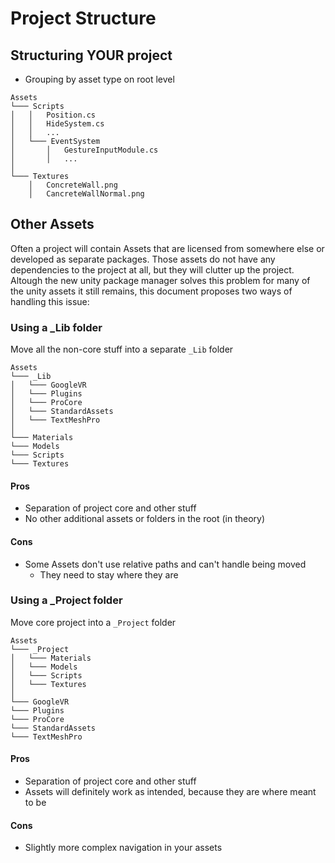 # Project Structure

## Structuring YOUR project

* Grouping by asset type on root level

```
Assets
└─── Scripts
│   │   Position.cs
│   │   HideSystem.cs
│   │   ...
│   └─── EventSystem
│       │   GestureInputModule.cs
│       │   ...
│   
└─── Textures
    │   ConcreteWall.png
    │   CancreteWallNormal.png
```

## Other Assets
Often a project will contain Assets that are licensed from somewhere else or developed as separate packages. Those assets do not have any dependencies to the project at all, but they will clutter up the project. Altough the new unity package manager solves this problem for many of the unity assets it still remains, this document proposes two ways of handling this issue:

### Using a _Lib folder

Move all the non-core stuff into a separate `_Lib` folder

```
Assets
└─── _Lib
│   └─── GoogleVR
│   └─── Plugins
│   └─── ProCore
│   └─── StandardAssets
│   └─── TextMeshPro
│   
└─── Materials
└─── Models
└─── Scripts
└─── Textures
```

#### Pros
* Separation of project core and other stuff
* No other additional assets or folders in the root (in theory)

#### Cons
* Some Assets don't use relative paths and can't handle being moved
    * They need to stay where they are 


### Using a _Project folder

Move core project into a `_Project` folder

```
Assets
└─── _Project
│   └─── Materials
│   └─── Models
│   └─── Scripts
│   └─── Textures
│   
└─── GoogleVR
└─── Plugins
└─── ProCore
└─── StandardAssets
└─── TextMeshPro
```


#### Pros
* Separation of project core and other stuff
* Assets will definitely work as intended, because they are where meant to be

#### Cons
* Slightly more complex navigation in your assets

